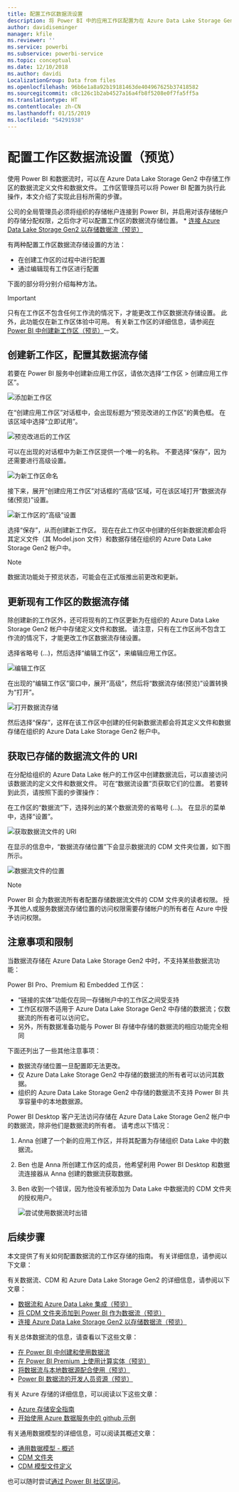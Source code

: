 ```yaml
---
title: 配置工作区数据流设置
description: 将 Power BI 中的应用工作区配置为在 Azure Data Lake Storage Gen2 中存储其数据流定义文件和数据文件
author: davidiseminger
manager: kfile
ms.reviewer: ''
ms.service: powerbi
ms.subservice: powerbi-service
ms.topic: conceptual
ms.date: 12/10/2018
ms.author: davidi
LocalizationGroup: Data from files
ms.openlocfilehash: 96b6e1a8a92b19181463de404967625b37418582
ms.sourcegitcommit: c8c126c1b2ab4527a16a4fb8f5208e0f7fa5ff5a
ms.translationtype: HT
ms.contentlocale: zh-CN
ms.lasthandoff: 01/15/2019
ms.locfileid: "54291938"
---
```

# <a name="configure-workspace-dataflow-settings-preview"></a>配置工作区数据流设置（预览）

使用 Power BI 和数据流时，可以在 Azure Data Lake Storage Gen2 中存储工作区的数据流定义文件和数据文件。 工作区管理员可以将 Power BI 配置为执行此操作，本文介绍了实现此目标所需的步骤。 

公司的全局管理员必须将组织的存储帐户连接到 Power BI，并启用对该存储帐户的存储分配权限，之后你才可以配置工作区的数据流存储位置。 * [连接 Azure Data Lake Storage Gen2 以存储数据流（预览）](service-dataflows-connect-azure-data-lake-storage-gen2.md) 

有两种配置工作区数据流存储设置的方法： 

* 在创建工作区的过程中进行配置
* 通过编辑现有工作区进行配置

下面的部分将分别介绍每种方法。 

> [!IMPORTANT]
> 只有在工作区不包含任何工作流的情况下，才能更改工作区数据流存储设置。 此外，此功能仅在新工作区体验中可用。 有关新工作区的详细信息，请参阅[在 Power BI 中创建新工作区（预览）](service-create-the-new-workspaces.md)一文。

## <a name="create-a-new-workspace-configure-its-dataflow-storage"></a>创建新工作区，配置其数据流存储

若要在 Power BI 服务中创建新应用工作区，请依次选择“工作区 > 创建应用工作区”。

![添加新工作区](media/service-dataflows-configure-workspace-storage-settings/dataflow-storage-settings_01.jpg)

在“创建应用工作区”对话框中，会出现标题为“预览改进的工作区”的黄色框。 在该区域中选择“立即试用”。

![预览改进后的工作区](media/service-dataflows-configure-workspace-storage-settings/dataflow-storage-settings_02.jpg)

可以在出现的对话框中为新工作区提供一个唯一的名称。 不要选择“保存”，因为还需要进行高级设置。

![为新工作区命名](media/service-dataflows-configure-workspace-storage-settings/dataflow-storage-settings_03.jpg)

接下来，展开“创建应用工作区”对话框的“高级”区域，可在该区域打开“数据流存储(预览)”设置。

![新工作区的“高级”设置](media/service-dataflows-configure-workspace-storage-settings/dataflow-storage-settings_04.jpg)

选择“保存”，从而创建新工作区。 现在在此工作区中创建的任何新数据流都会将其定义文件（其 Model.json 文件）和数据存储在组织的 Azure Data Lake Storage Gen2 帐户中。 

> [!NOTE]
> 数据流功能处于预览状态，可能会在正式版推出前更改和更新。

## <a name="update-dataflow-storage-for-an-existing-workspace"></a>更新现有工作区的数据流存储

除创建新的工作区外，还可将现有的工作区更新为在组织的 Azure Data Lake Storage Gen2 帐户中存储定义文件和数据。 请注意，只有在工作区尚不包含工作流的情况下，才能更改工作区数据流存储设置。

选择省略号 (...)，然后选择“编辑工作区”，来编辑应用工作区。 

![编辑工作区](media/service-dataflows-configure-workspace-storage-settings/dataflow-storage-settings_05.jpg)

在出现的“编辑工作区”窗口中，展开“高级”，然后将“数据流存储(预览)”设置转换为“打开”。 

![打开数据流存储](media/service-dataflows-configure-workspace-storage-settings/dataflow-storage-settings_06.jpg)

然后选择“保存”，这样在该工作区中创建的任何新数据流都会将其定义文件和数据存储在组织的 Azure Data Lake Storage Gen2 帐户中。


## <a name="get-the-uri-of-stored-dataflow-files"></a>获取已存储的数据流文件的 URI

在分配给组织的 Azure Data Lake 帐户的工作区中创建数据流后，可以直接访问该数据流的定义文件和数据文件。 可在“数据流设置”页获取它们的位置。 若要转到此页，请按照下面的步骤操作：

在工作区的“数据流”下，选择列出的某个数据流旁的省略号 (...)。 在显示的菜单中，选择“设置”。

![获取数据流文件的 URI](media/service-dataflows-configure-workspace-storage-settings/dataflow-storage-settings_07.jpg)

在显示的信息中，“数据流存储位置”下会显示数据流的 CDM 文件夹位置，如下图所示。

![数据流文件的位置](media/service-dataflows-configure-workspace-storage-settings/dataflow-storage-settings_08.jpg)

> [!NOTE]
> Power BI 会为数据流所有者配置存储数据流文件的 CDM 文件夹的读者权限。 授予其他人或服务数据流存储位置的访问权限需要存储帐户的所有者在 Azure 中授予访问权限。



## <a name="considerations-and-limitations"></a>注意事项和限制

当数据流存储在 Azure Data Lake Storage Gen2 中时，不支持某些数据流功能： 

Power BI Pro、Premium 和 Embedded 工作区：
* “链接的实体”功能仅在同一存储帐户中的工作区之间受支持
* 工作区权限不适用于 Azure Data Lake Storage Gen2 中存储的数据流；仅数据流的所有者可以访问它。
* 另外，所有数据准备功能与 Power BI 存储中存储的数据流的相应功能完全相同


下面还列出了一些其他注意事项：

* 数据流存储位置一旦配置即无法更改。
* 仅 Azure Data Lake Storage Gen2 中存储的数据流的所有者可以访问其数据。
* 组织的 Azure Data Lake Storage Gen2 中存储的数据流不支持 Power BI 共享容量中的本地数据源。

Power BI Desktop 客户无法访问存储在 Azure Data Lake Storage Gen2 帐户中的数据流，除非他们是数据流的所有者。 请考虑以下情况：

1.  Anna 创建了一个新的应用工作区，并将其配置为存储组织 Data Lake 中的数据流。
2.  Ben 也是 Anna 所创建工作区的成员，他希望利用 Power BI Desktop 和数据流连接器从 Anna 创建的数据流获取数据。
3.  Ben 收到一个错误，因为他没有被添加为 Data Lake 中数据流的 CDM 文件夹的授权用户。

    ![尝试使用数据流时出错](media/service-dataflows-configure-workspace-storage-settings/dataflow-storage-settings_08.jpg)


## <a name="next-steps"></a>后续步骤

本文提供了有关如何配置数据流的工作区存储的指南。 有关详细信息，请参阅以下文章：

有关数据流、CDM 和 Azure Data Lake Storage Gen2 的详细信息，请参阅以下文章：

* [数据流和 Azure Data Lake 集成（预览）](service-dataflows-azure-data-lake-integration.md)
* [将 CDM 文件夹添加到 Power BI 作为数据流（预览）](service-dataflows-add-cdm-folder.md)
* [连接 Azure Data Lake Storage Gen2 以存储数据流（预览）](service-dataflows-connect-azure-data-lake-storage-gen2.md)

有关总体数据流的信息，请查看以下这些文章：

* [在 Power BI 中创建和使用数据流](service-dataflows-create-use.md)
* [在 Power BI Premium 上使用计算实体（预览）](service-dataflows-computed-entities-premium.md)
* [将数据流与本地数据源配合使用（预览）](service-dataflows-on-premises-gateways.md)
* [Power BI 数据流的开发人员资源（预览）](service-dataflows-developer-resources.md)

有关 Azure 存储的详细信息，可以阅读以下这些文章：

* [Azure 存储安全指南](https://docs.microsoft.com/azure/storage/common/storage-security-guide)
* [开始使用 Azure 数据服务中的 github 示例](https://aka.ms/cdmadstutorial)

有关通用数据模型的详细信息，可以阅读其概述文章：

* [通用数据模型 - 概述](https://docs.microsoft.com/powerapps/common-data-model/overview)
* [CDM 文件夹](https://go.microsoft.com/fwlink/?linkid=2045304)
* [CDM 模型文件定义](https://go.microsoft.com/fwlink/?linkid=2045521)

也可以随时尝试[通过 Power BI 社区提问](http://community.powerbi.com/)。

